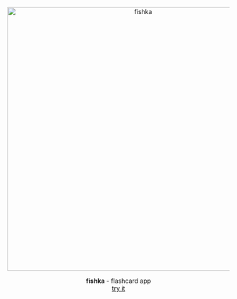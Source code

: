<p align="center">
  <img alt="fishka" src="https://i.imgur.com/GGrVjjn.png" width="600px">
</p>
<div align="center">
  <b>fishka</b> - flashcard app
</div>
<div align="center">
  <a href="https://fishka.netlify.app" target="_blank">try it</a>
</div>
